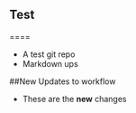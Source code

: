 ## Test
====

* A test git repo 
* Markdown ups

##New Updates to workflow
* These are the **new** changes
